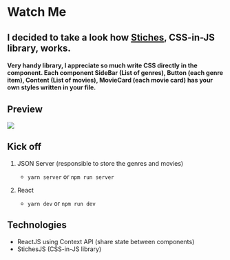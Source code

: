 # Watch Me

## I decided to take a look how [Stiches](https://stitches.dev/), CSS-in-JS library, works. 

#### Very handy library, I appreciate so much write CSS directly in the component. Each component SideBar (List of genres), Button (each genre item), Content (List of movies), MovieCard (each movie card) has your own styles written in your file. 


## Preview

<img src="./public/video.gif">

## Kick off

1. JSON Server (responsible to store the genres and movies)
    - `yarn server` or `npm run server`
  
2. React
    - `yarn dev` or `npm run dev`

## Technologies 

- ReactJS using Context API (share state between components)
- StichesJS (CSS-in-JS library)


